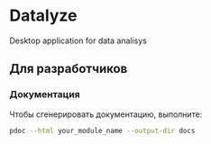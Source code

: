 # Datalyze
Desktop application for data analisys


## Для разработчиков

### Документация
Чтобы сгенерировать документацию, выполните:
```bash
pdoc --html your_module_name --output-dir docs
